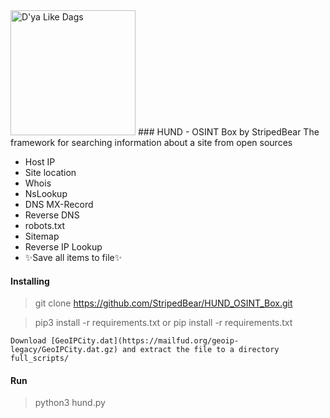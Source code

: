 <img src="https://i.ibb.co/pLGqTjt/hund2.png" width="200" alt="D'ya Like Dags"/>
### HUND - OSINT Box by StripedBear
The framework for searching information about a site from open sources

- Host IP
- Site location
- Whois
- NsLookup
- DNS MX-Record
- Reverse DNS
- robots.txt
- Sitemap
- Reverse IP Lookup
- ✨Save all items to file✨

#### Installing
> git clone https://github.com/StripedBear/HUND_OSINT_Box.git

> pip3 install -r requirements.txt
or
> pip install -r requirements.txt

`Download [GeoIPCity.dat](https://mailfud.org/geoip-legacy/GeoIPCity.dat.gz) and extract the file to a directory full_scripts/`

#### Run
> python3 hund.py 

